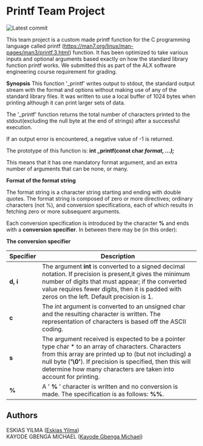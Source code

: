 # Printf Team Project
![Latest commit](https://img.shields.io/github/last-commit/EskiasYilma/printf?style=round-square)


This team project is a custom made printf function for the C programming language called printf (https://man7.org/linux/man-pages/man3/printf.3.html) function. It has been optimized to take various inputs and optional arguments based exactly on how the standard library function printf works. We submitted this as part of the ALX software engineering course requirement for grading.

**Synopsis**
This function '_printf' writes output to stdout, the standard output stream with the format and options without making use of any of the standard library files. It was written to use a local buffer of 1024 bytes when printing although it can print larger sets of data.

The '_printf' function returns the total number of characters printed to the stdout(excluding the null byte at the end of strings) after a successful execution.

If an output error is encountered, a negative value of -1 is returned.

The prototype of this function is:  **int _printf(const char *format, ...);***

This means that it has one mandatory format argument, and an extra number of arguments that can be none, or many.

**Format of the format string**

The format string is a character string starting and ending with double quotes. The format string is composed of zero or more directives; ordinary characters (not %), and conversion specifications, each of which results in fetching zero or more subsequent arguments. 

Each conversion specification is introduced by the character **%** and ends with a **conversion specifier**. In between there may be (in this order):

**The conversion specifier**

|Specifier| Description |
|--|--|
|**d, i**|The argument **int** is converted to a signed decimal notation. If precision is present,it gives the minimum number of digits that must appear; if the converted value requires fewer digits, then it is padded with zeros on the left. Default precision is 1.|
|**c**|The  int argument is converted to an unsigned char and the resulting character is written. The representation of characters is based off the ASCII coding.|
|**s**|The argument received is expected to be a pointer type char * to an array of characters.  Characters from this array are printed up  to  (but  not including) a null byte  (**'\0'**).  If precision is specified, then this will determine how many characters are taken into account for printing.|
|**%**|A  ' **%** ' character is written and no conversion is made. The specification is as follows: **%%**. |

## **Authors**
ESKIAS YILMA (<a href="https://github.com/eskiasyilma/">Eskias Yilma</a>)\
KAYODE GBENGA MICHAEL (<a href="https://github.com/miclincoln/">Kayode Gbenga Michael</a>)
